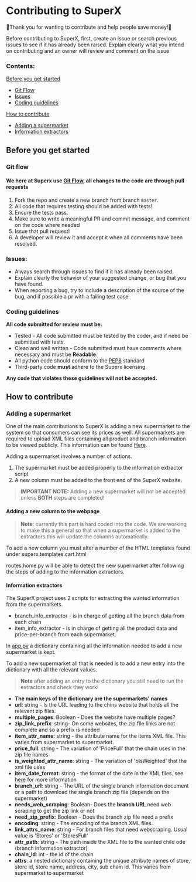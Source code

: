 # Contributing to SuperX
:tada:Thank you for wanting to contribute and help people save money!:tada:

Before contributing to SuperX, first, create an issue or search previous issues to see if it has already been raised. 
Explain clearly what you intend on contributing and an owner will review and comment on the issue

### Contents:
[Before you get started](#Before-you-get-started)
  * [Git Flow](#Git-flow)
  * [Issues](#issues)
  * [Coding guidelines](#Coding-guidelines)

[How to contribute](#How-to-contribute)
  * [Adding a supermarket](#Adding-a-supermarket) 
  * [Information extractors](#Information-extractors)

## Before you get started
### Git flow
#### We here at Superx use [Git Flow](https://guides.github.com/introduction/flow/index.html), all changes to the code are through pull requests

1. Fork the repo and create a new branch from branch `master`.
2. All code that requires testing should be added with tests!
3. Ensure the tests pass.
4. Make sure to write a meaningful PR and commit message, and comment on the code where needed
5. Issue that pull request!
6. A developer will review it and accept it when all comments have been resolved.

### Issues:
* Always search through issues to find if it has already been raised.
* Explain clearly the behavior of your suggested change, or bug that you have found.
* When reporting a bug, try to include a description of the source of the bug, and if possible a pr with a failing test case

### Coding guidelines
**All code submitted for review must be:**
* Tested - All code submitted must be tested by the coder, and if need be submitted with tests.
* Clean and well written - Code submitted must have comments where necessary and must be **Readable**.
* All python code should conform to the [PEP8](https://www.python.org/dev/peps/pep-0008/) standard
* Third-party code **must** adhere to the Superx licensing.

**Any code that violates these guidelines will not be accepted.**

## How to contribute
### Adding a supermarket

One of the main contributions to SuperX is adding a new supermarket to the system so that consumers can see its prices as well.
All supermarkets are required to upload XML files containing all product and branch information to be viewed publicly.
This information can be found [Here](https://www.consumers.org.il/item/transparency_price).

Adding a supermarket involves a number of actions.
1. The supermarket must be added properly to the information extractor script
2. A new column must be added to the front end of the SuperX website.

>**IMPORTANT NOTE:** Adding a new supermarket will not be accepted unless **BOTH** steps are completed! 

#### Adding a new column to the webpage

> **Note**: currently this part is hard coded into the code. 
We are working to make this a general so that when a supermarket is added to the extractors this will update the columns automatically. 

To add a new column you must alter a number of the HTML templates found under superx.templates.cart.html

routes.home.py will be able to detect the new supermarket after following the steps of adding to the information extractors.

#### Information extractors
The SuperX project uses 2 scripts for extracting the wanted information from the supermarkets.
* branch_info_extractor - is in charge of getting all the branch data from each chain
* item_info_extractor - is in charge of getting all the product data and price-per-branch from each supermarket.

In [app.py](https://github.com/beyond-io/superx/blob/master/superx/app.py) a dictionary containing all the information needed to add a new supermarket is kept.

To add a new supermarket all that is needed is to add a new entry into the dictionary with all the relevant values.

> **Note** after adding an entry to the dictionary you still need to run the extractors and check they work!

* **The main keys of the dictionary are the supermarkets' names**
* **url**: string - Is the URL leading to the chins website that holds all the relevant zip files.
* **multiple_pages**: Boolean - Does the website have multiple pages?  
* **zip_link_prefix**: string- On some websites, the zip file links are not complete and so a prefix is needed
* **item_attr_name**: string - the attribute name for the items XML file. This varies from supermarket to supermarket.
* **price_full**: string - The variation of 'PriceFull' that the chain uses in the zip file names
* **is_weighted_attr_name**: string - The variation of 'bIsWeighted' that the xml file uses
* **item_date_format**: string - the format of the date in the XML files. see [here](https://docs.python.org/3/library/datetime.html) for more information
* **branch_url**: string - The URL of the single branch information document or a path to download the single branch zip file (depends on the supermarket)
* **needs_web_scraping**: Boolean- Does the **branch URL** need web scraping to get the zip link or not
* **need_zip_prefix**: Boolean - Does the branch zip file need a prefix
* **encoding**: string - The encoding of the branch XML files.
* **link_attrs_name**: string - For branch files that need webscraping. Usual value is 'Stores' or 'StoresFull' 
* **attr_path**: string - The path inside the XML file to the wanted child ode (branch information extractor)
* **chain_id**: int - the id of the chain
* **attrs**: a nested dictionary containing the unique attribute names of store, store id, store name, address, city, sub chain id. This varies from supermarket to supermarket

